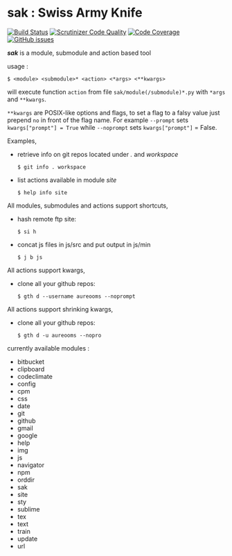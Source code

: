 sak : Swiss Army Knife
======================

[![Build Status](http://img.shields.io/travis/aureooms/sak.svg?style=flat)](https://travis-ci.org/aureooms/sak)
[![Scrutinizer Code Quality](http://img.shields.io/scrutinizer/g/aureooms/sak.svg?style=flat)](https://scrutinizer-ci.com/g/aureooms/sak/?branch=master)
[![Code Coverage](http://img.shields.io/scrutinizer/coverage/g/aureooms/sak.svg?style=flat)](https://scrutinizer-ci.com/g/aureooms/sak/?branch=master)
[![GitHub issues](http://img.shields.io/github/issues/aureooms/sak.svg?style=flat)](https://github.com/aureooms/sak/issues)

***sak*** is a module, submodule and action based tool

usage :

	$ <module> <submodule>* <action> <*args> <**kwargs>

will execute function `action` from file `sak/module(/submodule)*.py` with
`*args` and `**kwargs`.

`**kwargs` are POSIX-like options and flags, to set a flag to a falsy
value just prepend `no` in front of the flag name. For example `--prompt` sets
`kwargs["prompt"] = True` while `--noprompt` sets `kwargs["prompt"]` = False.

Examples,

  - retrieve info on git repos located under *.* and *workspace*

		$ git info . workspace

  - list actions available in module *site*

		$ help info site

All modules, submodules and actions support shortcuts,

  - hash remote ftp site:

		$ si h

  - concat js files in js/src and put output in js/min

		$ j b js

All actions support kwargs,

  - clone all your github repos:

		$ gth d --username aureooms --noprompt

All actions support shrinking kwargs,

  - clone all your github repos:

		$ gth d -u aureooms --nopro

currently available modules :

  - bitbucket
  - clipboard
  - codeclimate
  - config
  - cpm
  - css
  - date
  - git
  - github
  - gmail
  - google
  - help
  - img
  - js
  - navigator
  - npm
  - orddir
  - sak
  - site
  - sty
  - sublime
  - tex
  - text
  - train
  - update
  - url
